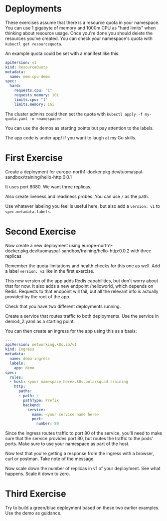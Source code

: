 # Deployments

These exercises assume that there is a resource quota in your namespace. You can use 1 gigabyte of memory and 1000m CPU as "hard limits" when thinking about resource usage. Once you're done you should delete the resources you've created. You can check your namespace's quota with `kubectl get resourcequota`.

An example quota could be set with a manifest like this:
```yaml
apiVersion: v1
kind: ResourceQuota
metadata:
  name: mem-cpu-demo
spec:
  hard:
    requests.cpu: "1"
    requests.memory: 1Gi
    limits.cpu: "1"
    limits.memory: 1Gi
```

The cluster admins could then set the quota with `kubectl apply -f my-quota.yaml -n <namespace>`

You can use the demos as starting points but pay attention to the labels.

The app code is under app/ if you want to laugh at my Go skills. 

# First Exercise

Create a deployment for europe-north1-docker.pkg.dev/tuomaspal-sandbox/training/hello-http:0.0.1

It uses port 8080. We want three replicas. 

Also create liveness and readiness probes. You can use `/` as the path.

Use whatever labeling you feel is useful here, but also add a `version: v1` to `spec.metadata.labels`.

# Second Exercise

Now create a new deployment using europe-north1-docker.pkg.dev/tuomaspal-sandbox/training/hello-http:0.0.2 with three replicas

Remember the quota limitations and health checks for this one as well. Add a label `version: v2` like in the first exercise.

This new version of the app adds Redis capabilities, but don't worry about that for now. It also adds a new endpoint /helloworld, which depends on Redis. Requests to that endpoint will fail, but all the relevant info is actually provided by the root of the app.

Check that you have two different deployments running.

Create a service that routes traffic to both deployments. Use the service in demo4_2.yaml as a starting point.

You can then create an ingress for the app using this as a basis:
```yaml
---
apiVersion: networking.k8s.io/v1
kind: Ingress
metadata:
  name: demo-ingress
  labels:
    app: demo
spec:
  rules:
  - host: <your namespace here>.k8s.polarsquad.training
    http:
      paths:
      - path: /
        pathType: Prefix
        backend:
          service:
            name: <your service name here>
            port:
              number: 80
```

Since the ingress routes traffic to port 80 of the service, you'll need to make sure that the service provides port 80, but routes the traffic to the pods' ports. Make sure to use your namespace as part of the host.

Now test that you're getting a response from the ingress with a browser, curl or postman. Take note of the message.

Now scale down the number of replicas in v1 of your deployment. See what happens. Scale it down to zero.

# Third Exercise

Try to build a green/blue deployment based on these two earlier examples. Use the demo as guidance.
